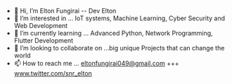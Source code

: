 - 👋 Hi, I’m Elton Fungirai -- Dev Elton
- 👀 I’m interested in ... IoT systems, Machine Learning, Cyber Security and Web Development
- 🌱 I’m currently learning ... Advanced Python, Network Programming, Flutter Development 
- 💞️ I’m looking to collaborate on ...big unique Projects that can change the world
- 📫 How to reach me ... eltonfungirai049@gmail.com  +++  www.twitter.com/snr_elton

<!---
XCrypto22/XCrypto22 is a ✨ special ✨ repository because its `README.md` (this file) appears on your GitHub profile.
You can click the Preview link to take a look at your changes.
--->
